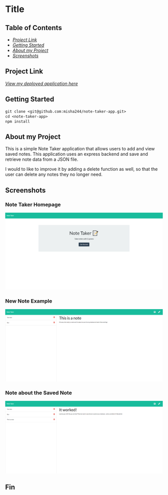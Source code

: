 # Title

## Table of Contents

- [_Project Link_](#project-link)
- [_Getting Started_](#getting-started)
- [_About my Project_](#about-my-project)
- [_Screenshots_](#screenshots)

## Project Link

[_View my deployed application here_](https://limitless-island-19794.herokuapp.com/)

## Getting Started

```
git clone <git@github.com:misha244/note-taker-app.git>
cd <note-taker-app>
npm install
```

## About my Project

This is a simple Note Taker application that allows users to add and view saved notes. This application uses an express backend and save and retrieve note data from a JSON file.

I would to like to improve it by adding a delete function as well, so that the user can delete any notes they no longer need.

## Screenshots

### Note Taker Homepage

![Note Taker Homepage](public/assets/images/note-home.png)

### New Note Example

![New Note](public/assets/images/note-to-save.png)

### Note about the Saved Note

![Saved Note](public/assets/images/note-is-saved.png)

## Fin
